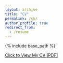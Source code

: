 ```yaml
---
layout: archive
title: "CV"
permalink: /cv/
author_profile: true
redirect_from:
  - /resume
---
```


{% include base_path %}

[Click to View My CV [PDF]](http://beipeng.github.io/files/beipeng_cv.pdf)
